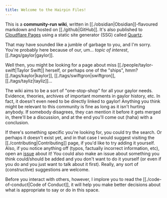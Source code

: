 ```yaml
---
title: Welcome to the Hairpin Files!
---
```

This is a **community-run wiki**, written in [[./obsidian|Obsidian]]-flavoured markdown and hosted on [[./github|GitHub]]. It's also published to [Cloudflare Pages](https://hairpinfiles.pages.dev) using a static site generator (SSG) called [Quartz](https://quartz.jzhao.xyz/).

That may have sounded like a jumble of garbage to you, and I'm sorry. You're probably here because of our, um... _topic of interest_, [[./tags/gaylor|gaylor]].

Well then, you might be looking for a page about miss [[./people/taylor-swift|Taylor Swift]] herself, or perhaps one of the "ships", hmm? [[./tags/kaylor|kaylor]], [[./tags/swiftgron|swiftgron]], [[./tags/tayliz|tayliz]]...

The wiki aims to be a sort of "one-stop-shop" for all your gaylor needs. Evidence, theories, archives of important moments in gaylor history, etc. In fact, it doesn't even need to be directly linked to gaylor! Anything you think might be relevant to this community is fine as long as it isn't hurting anybody. If somebody disagrees, they can mention it before it gets merged in, there'll be a discussion, and at the end you'll come out (haha) with a conclusion.

If there's something specific you're looking for, you could try the search. Or perhaps it doesn't exist yet, and in that case I would suggest visiting the [[./contributing|Contributing]] page, if you'd like to try adding it yourself. Also, if you notice anything off (typos, factually incorrect information, etc), open an [issue](https://github.com/hairpinfiles/hairpinfiles/issues) about it! You could also make an issue about something you think could/should be added and you don't want to do it yourself (or even if you do and you just want to talk about it first). Really, any sort of (constructive) suggestions are welcome.

Before you interact with others, however, I implore you to read the [[./code-of-conduct|Code of Conduct]], it will help you make better decisions about what is appropriate to say or do in this space.
